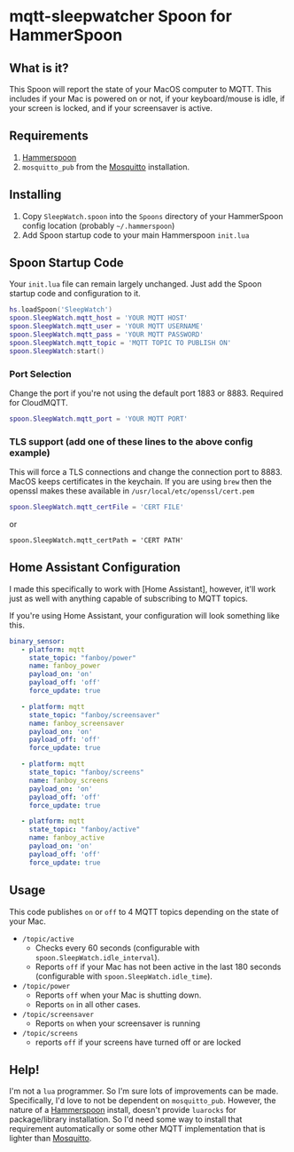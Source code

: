 # mqtt-sleepwatcher Spoon for HammerSpoon
## What is it?
This Spoon will report the state of your MacOS computer to MQTT. This includes if your Mac is powered on or not, if your keyboard/mouse is idle, if your screen is locked, and if your screensaver is active.

## Requirements
1. [Hammerspoon]
2. `mosquitto_pub` from the [Mosquitto] installation.

## Installing
1. Copy `SleepWatch.spoon` into the `Spoons` directory of your HammerSpoon config location (probably `~/.hammerspoon`)
2. Add Spoon startup code to your main Hammerspoon `init.lua`

## Spoon Startup Code
Your `init.lua` file can remain largely unchanged. Just add the Spoon startup code and configuration to it.

```lua
hs.loadSpoon('SleepWatch')
spoon.SleepWatch.mqtt_host = 'YOUR MQTT HOST'
spoon.SleepWatch.mqtt_user = 'YOUR MQTT USERNAME'
spoon.SleepWatch.mqtt_pass = 'YOUR MQTT PASSWORD'
spoon.SleepWatch.mqtt_topic = 'MQTT TOPIC TO PUBLISH ON'
spoon.SleepWatch:start()
```

### Port Selection
Change the port if you're not using the default port 1883 or 8883.  Required for CloudMQTT.
```lua
spoon.SleepWatch.mqtt_port = 'YOUR MQTT PORT'
```

### TLS support (add one of these lines to the above config example)
This will force a TLS connections and change the connection port to 8883.  MacOS keeps certificates in the keychain.  If you are using `brew` then the openssl makes these available in `/usr/local/etc/openssl/cert.pem`
```lua
spoon.SleepWatch.mqtt_certFile = 'CERT FILE'
```
or
```
spoon.SleepWatch.mqtt_certPath = 'CERT PATH'
```

## Home Assistant Configuration
I made this specifically to work with [Home Assistant], however, it'll work just as well with anything capable of subscribing to MQTT topics.

If you're using Home Assistant, your configuration will look something like this.

```yaml
binary_sensor:
   - platform: mqtt
     state_topic: "fanboy/power"
     name: fanboy_power
     payload_on: 'on'
     payload_off: 'off'
     force_update: true

   - platform: mqtt
     state_topic: "fanboy/screensaver"
     name: fanboy_screensaver
     payload_on: 'on'
     payload_off: 'off'
     force_update: true

   - platform: mqtt
     state_topic: "fanboy/screens"
     name: fanboy_screens
     payload_on: 'on'
     payload_off: 'off'
     force_update: true

   - platform: mqtt
     state_topic: "fanboy/active"
     name: fanboy_active
     payload_on: 'on'
     payload_off: 'off'
     force_update: true
```

## Usage
This code publishes `on` or `off` to 4 MQTT topics depending on the state of your Mac.

* `/topic/active`
    * Checks every 60 seconds (configurable with `spoon.SleepWatch.idle_interval`).
    * Reports `off` if your Mac has not been active in the last 180 seconds (configurable with `spoon.SleepWatch.idle_time`).
* `/topic/power`
    * Reports `off` when your Mac is shutting down.
    * Reports `on` in all other cases.
* `/topic/screensaver`
    * Reports `on` when your screensaver is running
* `/topic/screens`
    * reports `off` if your screens have turned off or are locked

## Help!
I'm not a `lua` programmer. So I'm sure lots of improvements can be made. Specifically, I'd love to not be dependent on `mosquitto_pub`. However, the nature of a [Hammerspoon] install, doesn't provide `luarocks` for package/library installation. So I'd need some way to install that requirement automatically or some other MQTT implementation that is lighter than [Mosquitto].

[Hammerspoon]: http://www.hammerspoon.org
[Mosquitto]: https://mosquitto.org/
